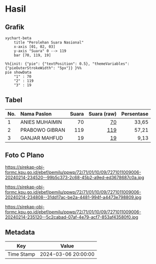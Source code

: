 # Hasil

## Grafik

```mermaid
xychart-beta
    title "Perolehan Suara Nasional"
    x-axis [01, 02, 03]
    y-axis "Suara" 0 --> 119
    bar [70, 119, 19]
```

```mermaid
%%{init: {"pie": {"textPosition": 0.5}, "themeVariables": {"pieOuterStrokeWidth": "5px"}} }%%
pie showData
    "1" : 70
    "2" : 119
    "3" : 19
```

## Tabel

| No. | Nama Paslon    | Suara | Suara (raw) | Persentase |
|:--- |:-------------- | -----:| -----------:| ----------:|
| 1   | ANIES MUHAIMIN | 70    | [70][p-1]   | 33,65      |
| 2   | PRABOWO GIBRAN | 119   | [119][p-2]  | 57,21      |
| 3   | GANJAR MAHFUD  | 19    | [19][p-3]   | 9,13       |


[p-1]: https://github.com/gigit-pemilu/pemilu-2024/blob/main/pilpres/hitung-suara/sub/72-sulawesi-tengah/sub/71-kota-palu/sub/01-palu-timur/sub/1009-lolu-selatan/sub/006-tps/sub/paslon-1.txt
[p-2]: https://github.com/gigit-pemilu/pemilu-2024/blob/main/pilpres/hitung-suara/sub/72-sulawesi-tengah/sub/71-kota-palu/sub/01-palu-timur/sub/1009-lolu-selatan/sub/006-tps/sub/paslon-2.txt
[p-3]: https://github.com/gigit-pemilu/pemilu-2024/blob/main/pilpres/hitung-suara/sub/72-sulawesi-tengah/sub/71-kota-palu/sub/01-palu-timur/sub/1009-lolu-selatan/sub/006-tps/sub/paslon-3.txt

## Foto C Plano

https://sirekap-obj-formc.kpu.go.id/ebef/pemilu/ppwp/72/71/01/10/09/7271011009006-20240214-234520--99b5c373-2c68-45b2-a9ed-ed3678687c0a.jpg

https://sirekap-obj-formc.kpu.go.id/ebef/pemilu/ppwp/72/71/01/10/09/7271011009006-20240214-234808--31dd17ac-be2a-4481-994f-a4473e798809.jpg

https://sirekap-obj-formc.kpu.go.id/ebef/pemilu/ppwp/72/71/01/10/09/7271011009006-20240214-235120--5c2cabad-07af-4e79-acf7-853af43580f0.jpg


## Metadata

| Key        | Value               |
| ---------- | ------------------- |
| Time Stamp | 2024-03-06 20:00:00 |



